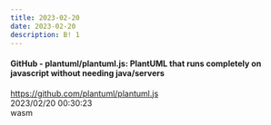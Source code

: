 ```yaml
---
title: 2023-02-20
date: 2023-02-20
description: B! 1
---
```


#### GitHub - plantuml/plantuml.js: PlantUML that runs completely on javascript without needing java/servers
https://github.com/plantuml/plantuml.js<br>
2023/02/20 00:30:23<br>
wasm


